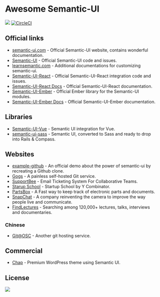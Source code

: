 # Awesome Semantic-UI

[![](https://cdn.rawgit.com/sindresorhus/awesome/master/media/badge.svg)](http://awesome.es)
[![CircleCI](https://circleci.com/gh/semantic-ui-forest/awesome-semantic-ui.svg?style=svg)](https://circleci.com/gh/semantic-ui-forest/awesome-semantic-ui)

## Official links

- [semantic-ui.com](https://semantic-ui.com/) - Official Semantic-UI
  website, contains wonderful documentation.
- [Semantic-UI](https://github.com/Semantic-Org/Semantic-UI) -
  Official Semantic-UI code and issues.
- [learnsemantic.com](http://learnsemantic.com/) - Additional
  documentations for customizing semantic-ui.
- [Semantic-UI-React](https://github.com/Semantic-Org/Semantic-UI-React) -
  Official Semantic-UI-React integration code and issues.
- [Semantic-UI-React Docs](https://react.semantic-ui.com/) - Official
  Semantic-UI-React documentation.
- [Semantic-UI-Ember](https://github.com/Semantic-Org/Semantic-UI-Ember) -
  Official Ember library for the Semantic-UI modules.
- [Semantic-UI-Ember Docs](http://semantic-org.github.io/Semantic-UI-Ember) -
  Official Semantic-UI-Ember documentation.

## Libraries

- [Semantic-UI-Vue](https://github.com/Semantic-UI-Vue/Semantic-UI-Vue) -
  Semantic UI integration for Vue.
- [semantic-ui-sass](https://github.com/doabit/semantic-ui-sass) - Semantic UI,
  converted to Sass and ready to drop into Rails & Compass.

## Websites

- [example-github](https://github.com/Semantic-Org/example-github) -
  An official demo about the power of semantic-ui by recreating a
  Github clone.
- [Gogs](https://gogs.io/) - A painless self-hosted Git service.
- [SupportBee](https://supportbee.com/) - Email Ticketing System For
  Collaborative Teams.
- [Starup School](https://www.startupschool.org/) - Startup School by
  Y Combinator.
- [PartsBox](https://partsbox.io/) - A Fast way to keep track of
  electronic parts and documents.
- [SnapChat](http://snapchat.com/) - A company reinventing the camera
  to improve the way people live and communicate.
- [FindLectures](https://www.findlectures.com/) - Searching among
  120,000+ lectures, talks, interviews and documentaries.

### Chinese

- [Git@OSC](https://git.oschina.net/) - Another git hosting service.

## Commercial

- [Chap](https://chap.website/) - Premium WordPress theme using
  Semantic UI.

## License

[![](http://opentf.github.io/GuokrBadge/cc/gs/cc_by.flat.guokr.32.svg)](https://creativecommons.org/licenses/by/4.0/)
